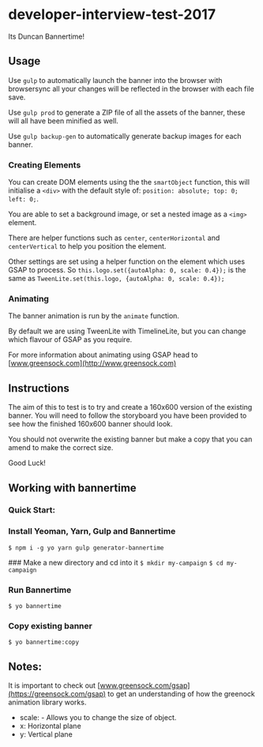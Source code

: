 # developer-interview-test-2017

Its Duncan Bannertime!


## Usage

Use `gulp` to automatically launch the banner into the browser with browsersync all your changes will be reflected in the browser with each file save.

Use `gulp prod` to generate a ZIP file of all the assets of the banner, these will all have been minified as well.

Use `gulp backup-gen` to automatically generate backup images for each banner.

### Creating Elements

You can create DOM elements using the the `smartObject` function, this will initialise a `<div>` with the default style of: `position: absolute; top: 0; left: 0;`.

You are able to set a background image, or set a nested image as a `<img>` element.

There are helper functions such as `center`, `centerHorizontal` and `centerVertical` to help you position the element.

Other settings are set using a helper function on the element which uses GSAP to process. So `this.logo.set({autoAlpha: 0, scale: 0.4});` is the same as `TweenLite.set(this.logo, {autoAlpha: 0, scale: 0.4});`

### Animating

The banner animation is run by the `animate` function.

By default we are using TweenLite with TimelineLite, but you can change which flavour of GSAP as you require.

For more information about animating using GSAP head to [www.greensock.com](http://www.greensock.com)

## Instructions

The aim of this to test is to try and create a 160x600 version of the existing banner. You will need to follow the storyboard you have been provided to see how the finished 160x600 banner should look.

You should not overwrite the existing banner but make a copy that you can amend to make the correct size.

Good Luck!

## Working with bannertime
### Quick Start:

### Install Yeoman, Yarn, Gulp and Bannertime
`$ npm i -g yo yarn gulp generator-bannertime`

### Make a new directory and cd into it
`$ mkdir my-campaign`
`$ cd my-campaign`

### Run Bannertime
`$ yo bannertime`

### Copy existing banner
`$ yo bannertime:copy`

## Notes:
It is important to check out [www.greensock.com/gsap](https://greensock.com/gsap) to get an understanding of how the greenock animation library works. 

* scale: - Allows you to change the size of object.
* x: Horizontal plane
* y: Vertical plane

